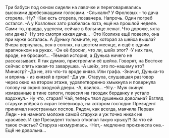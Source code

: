   Три бабуси под окном сидели на лавочке и переговаривались высокими дребезжащими голосами.
-Слыхали? У Фроловых - то дача сгорела.
-Ну?
-Как есть сгорела, позавчера. Напрочь. Один погреб остался.
-А у Козловых зато разбилась яхта, ещё на прошлой неделе. Сами-то, правда, уцелели, сейчас в больнице лежат. Что дороже, яхта или дача?
-Ну это смотря какая дача...
-Это Козлихе ещё повезло, она при муже осталась. А Дуньку помните, ну, которая за шейха вышла? Вчера вернулась, вся в соплях, на шестом месяце, и ещё с одним арапчонком на руках.
-Он её бросил, что ли, шейх этот?
-У них там, вроде, не бросают...
-Тёмная история, а Дунька ничего не рассказывает. Я так думаю, пристрелили её шейха. Говорят, на Востоке сейчас опять какая-то заварушка.
-А шейх, это по-нашему кто? Министр?
-Да не, это что-то вроде князя. Или графа.
-Значит, Дунька-то и впрямь - из князей в грязи!
-Да уж.
Старуха, слушавшая разговор через окно на втором этаже, удовлетворенно хмыкнула и повернула голову на скрип входной двери.
-А, явился...
-Угу.- Муж скинул измазанные в тине сапоги, повесил на гвоздик берданку и устало вздохнул.- Ну что, старая? Чай, теперь твоя душенька довольна?
Взгляд старухи упёрся в экран телевизора, на котором господин Президент принимал иностранных послов. Рядом, как всегда, маячила Первая Леди - не намного моложе самой старухи и уж точно никак не красивее. И где Президент только откопал такую крысу?! За что ей такое счастье? Старуха нахмурилась.
-Нет,- медленно произнесла она.- Ещё не довольна...    